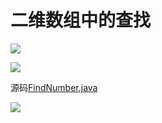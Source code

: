 # <a id="top"></a>二维数组中的查找
![](https://i.imgur.com/BYFaxDc.png)

![](https://i.imgur.com/8nscOWZ.png)

源码[FindNumber.java](/src/review02/FindNumber.java)

![](https://i.imgur.com/fxNhcTf.png)


